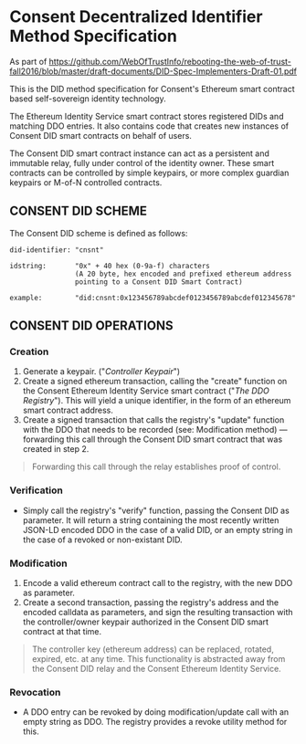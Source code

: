 # Consent Decentralized Identifier Method Specification

As part of https://github.com/WebOfTrustInfo/rebooting-the-web-of-trust-fall2016/blob/master/draft-documents/DID-Spec-Implementers-Draft-01.pdf

This is the DID method specification for Consent's Ethereum smart contract based self-sovereign identity technology.

The Ethereum Identity Service smart contract stores registered DIDs and matching DDO entries. It also contains code that creates new instances of Consent DID smart contracts on behalf of users.

The Consent DID smart contract instance can act as a persistent and immutable relay, fully under control of the identity owner. These smart contracts can be controlled by simple keypairs, or more complex guardian keypairs or M-of-N controlled contracts.

## CONSENT DID SCHEME

The Consent DID scheme is defined as follows:

```
did-identifier: "cnsnt"

idstring:       "0x" + 40 hex (0-9a-f) characters
                (A 20 byte, hex encoded and prefixed ethereum address
                pointing to a Consent DID Smart Contract)

example:        "did:cnsnt:0x123456789abcdef0123456789abcdef012345678"
```

## CONSENT DID OPERATIONS

### Creation

1. Generate a keypair. ("_Controller Keypair_")
2. Create a signed ethereum transaction, calling the "create" function on the Consent Ethereum Identity Service smart contract ("_The DDO Registry_"). This will yield a unique identifier, in the form of an ethereum smart contract address.
3. Create a signed transaction that calls the registry's "update" function with the DDO that needs to be recorded (see: Modification method) — forwarding this call through the Consent DID smart contract that was created in step 2.

> Forwarding this call through the relay establishes proof of control.

### Verification

* Simply call the registry's "verify" function, passing the Consent DID as parameter. It will return a string containing the most recently written JSON-LD encoded DDO in the case of a valid DID, or an empty string in the case of a revoked or non-existant DID.

### Modification

1. Encode a valid ethereum contract call to the registry, with the new DDO as parameter.
2. Create a second transaction, passing the registry's address and the encoded calldata as parameters, and sign the resulting transaction with the controller/owner keypair authorized in the Consent DID smart contract at that time.

> The controller key (ethereum address) can be replaced, rotated, expired, etc. at any time. This functionality is abstracted away from the Consent DID relay and the Consent Ethereum Identity Service.

### Revocation

* A DDO entry can be revoked by doing modification/update call with an empty string as DDO. The registry provides a revoke utility method for this.
